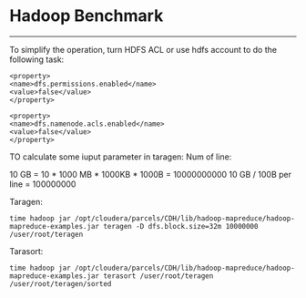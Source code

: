 # Hadoop Benchmark #

----------
To simplify the operation, turn HDFS ACL or use hdfs account to do the following task:

    <property>  
    <name>dfs.permissions.enabled</name>  
    <value>false</value>  
    </property> 
     
    <property>  
    <name>dfs.namenode.acls.enabled</name>  
    <value>false</value>  
    </property> 

TO calculate some iuput parameter in taragen:
Num of line: 

10 GB = 10 * 1000 MB * 1000KB * 1000B = 10000000000
10 GB / 100B per line = 100000000


Taragen:

    time hadoop jar /opt/cloudera/parcels/CDH/lib/hadoop-mapreduce/hadoop-mapreduce-examples.jar teragen -D dfs.block.size=32m 10000000 /user/root/teragen


Tarasort:

    time hadoop jar /opt/cloudera/parcels/CDH/lib/hadoop-mapreduce/hadoop-mapreduce-examples.jar terasort /user/root/teragen /user/root/teragen/sorted





